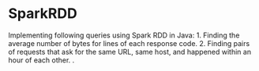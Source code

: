 # SparkRDD
Implementing following queries using Spark RDD in Java: 1. Finding the average number of bytes for lines of each response code.     2. Finding pairs of requests that ask for the same URL, same host, and happened within an hour of each other. .
